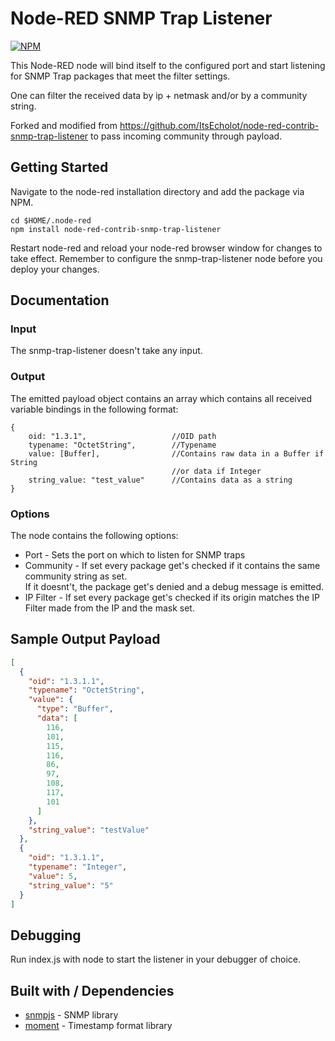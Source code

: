 Node-RED SNMP Trap Listener
===========================

[![NPM](https://nodei.co/npm/node-red-contrib-snmp-trap-listener.png)](https://nodei.co/npm/node-red-contrib-snmp-trap-listener/)

This Node-RED node will bind itself to the configured port and start listening for SNMP Trap packages
that meet the filter settings.

One can filter the received data by ip + netmask and/or by a community string.

Forked and modified from https://github.com/ItsEcholot/node-red-contrib-snmp-trap-listener to pass incoming community through payload.

Getting Started
---------------
Navigate to the node-red installation directory and add the package via NPM.
```
cd $HOME/.node-red
npm install node-red-contrib-snmp-trap-listener
```
Restart node-red and reload your node-red browser window for changes to take effect.
Remember to configure the snmp-trap-listener node before you deploy your changes.

Documentation
-------------
### Input
The snmp-trap-listener doesn't take any input.

### Output
The emitted payload object contains an array which contains all received variable bindings
in the following format:

```
{
    oid: "1.3.1",                   //OID path
    typename: "OctetString",        //Typename
    value: [Buffer],                //Contains raw data in a Buffer if String
                                    //or data if Integer
    string_value: "test_value"      //Contains data as a string
}
```

### Options
The node contains the following options:
- Port - Sets the port on which to listen for SNMP traps
- Community - If set every package get's checked if it contains the same community string as set.  
If it doesnt't, the package get's denied and a debug message is emitted.
- IP Filter - If set every package get's checked if its origin matches the IP Filter made from the
IP and the mask set.

Sample Output Payload
---------------------
```json
[
  {
    "oid": "1.3.1.1",
    "typename": "OctetString",
    "value": {
      "type": "Buffer",
      "data": [
        116,
        101,
        115,
        116,
        86,
        97,
        108,
        117,
        101
      ]
    },
    "string_value": "testValue"
  },
  {
    "oid": "1.3.1.1",
    "typename": "Integer",
    "value": 5,
    "string_value": "5"
  }
]
```

Debugging
---------
Run index.js with node to start the listener in your debugger of choice.

Built with / Dependencies
-------------------------
- [snmpjs](https://github.com/joyent/node-snmpjs) - SNMP library
- [moment](https://github.com/moment/moment) - Timestamp format library
